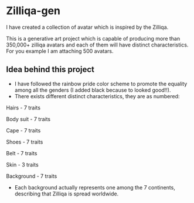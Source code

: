 # Zilliqa-gen

I have created a collection of avatar which is inspired by the Zilliqa.

This is a generative art project which is capable of producing more than 350,000+ zilliqa avatars and each of them will have distinct characteristics. For you example I am attaching 500 avatars.

## Idea behind this project

* I have followed the rainbow pride color scheme to promote the equality among all the genders (I added black because to looked good!!).
* There exists different distinct characteristics, they are as numbered:

Hairs - 7 traits

Body suit - 7 traits

Cape - 7 traits

Shoes - 7 traits

Belt - 7 traits

Skin - 3 traits

Background - 7 traits

* Each background actually represents one among the 7 continents, describing that Zilliqa is spread worldwide.
